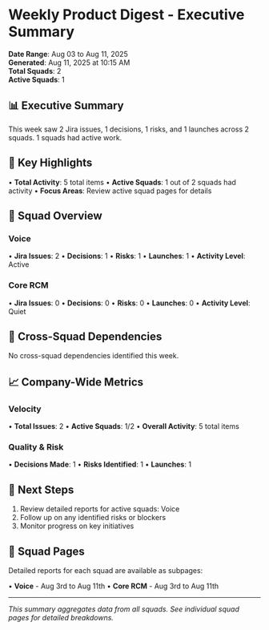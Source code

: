 # Weekly Product Digest - Executive Summary

**Date Range**: Aug 03 to Aug 11, 2025  
**Generated**: Aug 11, 2025 at 10:15 AM  
**Total Squads**: 2  
**Active Squads**: 1

## 📊 Executive Summary

This week saw 2 Jira issues, 1 decisions, 1 risks, and 1 launches across 2 squads. 1 squads had active work.

## 🎯 Key Highlights

• **Total Activity**: 5 total items
• **Active Squads**: 1 out of 2 squads had activity
• **Focus Areas**: Review active squad pages for details

## 👥 Squad Overview

### Voice
• **Jira Issues**: 2
• **Decisions**: 1
• **Risks**: 1
• **Launches**: 1
• **Activity Level**: Active

### Core RCM
• **Jira Issues**: 0
• **Decisions**: 0
• **Risks**: 0
• **Launches**: 0
• **Activity Level**: Quiet

## 🔗 Cross-Squad Dependencies

No cross-squad dependencies identified this week.

## 📈 Company-Wide Metrics

### Velocity
• **Total Issues**: 2
• **Active Squads**: 1/2
• **Overall Activity**: 5 total items

### Quality & Risk
• **Decisions Made**: 1
• **Risks Identified**: 1
• **Launches**: 1

## 🚀 Next Steps

1. Review detailed reports for active squads: Voice
2. Follow up on any identified risks or blockers
3. Monitor progress on key initiatives

## 📄 Squad Pages

Detailed reports for each squad are available as subpages:

• **Voice** - Aug 3rd to Aug 11th
• **Core RCM** - Aug 3rd to Aug 11th

---
*This summary aggregates data from all squads. See individual squad pages for detailed breakdowns.*